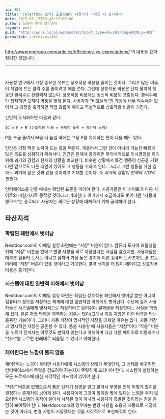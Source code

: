 ```yaml
---
id: 481
title: '[Alertbox 요약] 효율성보다 사용자의 기대를 더 중시해야'
date: 2015-05-17T23:45:17+00:00
author: 노동자 연대 웹마스터
layout: post
guid: 'http://work.local/webmaster/?post_type=devsharing&#038;p=481'
permalink: /archives/481
---
```

<div class="content">
  <p>
    <a href="http://www.nngroup.com/articles/efficiency-vs-expectations/">http://www.nngroup.com/articles/efficiency-vs-expectations/</a> 의 내용을 요약·정리한 것입니다.
  </p>
  
  <hr />
  
  <p>
    &nbsp;
  </p>
  
  <p>
    사용성 연구에서 가장 중요한 목표는 상호작용 비용을 줄이는 것이다. 그리고 많은 이들이 작업에 드는 클릭 수를 줄이려고 애를 쓴다. 그런데 상호작용 비용은 단지 물리적 행동인 클릭수로 환원되지 않는다. 상호작용 비용에는 정신적 비용도 포함된다. 클릭수에만 집착하면 오히려 역풍을 맞게 된다. 사용자가 &#8220;비효율적&#8221;인 과정에 너무 익숙해져 있어서 그 과정을 축약하면 작업 흐름이 깨지고 역설적으로 상호작용 비용이 커진다.
  </p>
  
  <p>
    간단히 도식화하면 다음과 같다.
  </p>
  
  <pre><code>IC = P + M (상호작용 비용 = 육체적 노력 + 정신적 노력)
</code></pre>
  
  <p>
    P를 조금 줄여서 M을 더 높일 바에는 그냥 P를 유지하는 편이 나을 때도 있다.
  </p>
  
  <p>
    인간은 가장 적은 노력이 드는 길을 택한다. 게을러서 그런 것이 아니라 가능한 빠르게 많은 목표를 성취하기 위해서다. 인간은 문제에 봉착하면 무의식적으로 의사결정을 하기 위해 과거의 경험과 현재의 상황을 비교한다. 비슷한 상황에서 특정 행동이 성공을 거뒀다면 앞으로도 다른 대안이 있어도 그 행동을 취하게 된다. 그리고 그런 행동을 취한 결과도 과거에 얻은 것과 같을 것이라고 기대할 것이다. 즉 <em>과거의 경험이 현재의 기대로 변한다</em>.
  </p>
  
  <p>
    인터페이스를 만들 때에는 확립된 표준을 따라야 한다. 사용자들은 이 사이트가 다른 사이트와 마찬가지로 동작할 것이라고 기대한다. 여기에서 조금이라도 벗어나면 &#8220;자동비행모드&#8221;는 종료되고 사용자는 새로운 상황에 대처하기 위해 궁리해야 한다.
  </p>
  
  <h2>
    타산지석
  </h2>
  
  <h3>
    확립된 패턴에서 벗어남
  </h3>
  
  <p>
    Nextdoor.com의 이메일 설정 화면에는 &#8220;저장&#8221; 버튼이 없다. 컴퓨터 도사야 효율성을 위해 &#8220;저장&#8221; 버튼을 없애고 변경 사항을 바로 저장한다는 사실을 알겠지만, 사용자들은 대부분 컴퓨터 도사도 아니고 심지어 가장 높은 경지에 이른 컴퓨터 도사조차도 폼 끄트머리에 &#8220;저장&#8221; 버튼이 있을 것이라고 기대한다. 결국 생각을 더 많이 해야되고 상호작용 비용은 증가한다.
  </p>
  
  <h3>
    시스템에 대한 일반적 이해에서 벗어남
  </h3>
  
  <p>
    Nextdoor.com의 이메일 설정 화면은 확립된 상호작용 패턴에서 벗어날 뿐만 아니라 컴퓨터가 정보를 저장하는 체계에 대한 일반적인 이해에도 벗어난다. 수년에 걸쳐 사용자들은 시스템에게 명시적으로 저장하라고 알려줘야 결과물을 저장한다는 사실을 학습해 왔다. 물론 저장 명령을 깜빡하는 경우는 많다(그래서 자동 저장은 이런 비극을 막는 훌륭한 기능이다). 그러나 자동 저장이 명시적인 저장을 대체할 이유는 없다. 자동 저장과 명시적인 저장은 공존할 수 있다. 폼을 사용할 때 사용자들은 &#8220;저장&#8221;이나 &#8220;적용&#8221; 버튼을 누르기 전까지는 아무것도 변하지 않는다고 이해하며 그냥 다른 페이지로 이동하거나 &#8220;취소&#8221;를 누르면 원래대로 되돌릴 수 있다고 이해한다.
  </p>
  
  <h3>
    제어한다는 느낌이 들지 않음
  </h3>
  
  <p>
    제어한다는 느낌이 들려면 사용자에게 시스템의 상태가 무엇인지, 그 상태를 바꾸려면 인터페이스에서 무엇을 건드려야 하는지가 뚜렷하게 드러나야 한다. 시스템이 실행하는 모든 프로세스에 대한 시각적인 피드백이 있어야 한다.
  </p>
  
  <p>
    &#8220;저장&#8221; 버튼을 없앰으로서 폼은 갑자기 생명을 얻고 알아서 무엇을 언제 어떻게 할지를 결정하는 존재처럼 보이게 된다. 사용자에게 그것이 통제권 밖에 있다는 느낌을 주지 않으려면 시스템의 동작이 알아서 시작된 것이 아니라 사용자가 촉발한 것이라는 점을 분명히 보여줘야 한다. Nextdoor.com의 경우에는 변경 사항을 조용히 자동으로 저장하는 것이 아니라, 변경 사항이 저장됐다는 것을 시각적으로 표현해줘야 한다.
  </p>
</div>